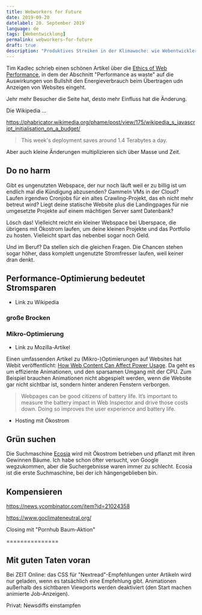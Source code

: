```yaml
---
title: Webworkers for Future
date: 2019-09-20
datelabel: 20. September 2019
language: de
tags: [Webentwicklung]
permalink: webworkers-for-future
draft: true
description: "Produktives Streiken in der Klimawoche: wie Webentwickler das Klima vom Arbeitsplatz aus schützen können"
---
```



Tim Kadlec schrieb einen schönen Artikel über die [Ethics of Web Performance](https://timkadlec.com/remembers/2019-01-09-the-ethics-of-performance/), in dem der Abschnitt "Performance as waste" auf die Auswirkungen von Bullshit den Energieverbrauch beim Übertragen udn Anzeigen von Websites eingeht.


Jehr mehr Besucher die Seite hat, desto mehr Einfluss hat die Änderung.

Die Wikipedia ...

https://phabricator.wikimedia.org/phame/post/view/175/wikipedia_s_javascript_initialisation_on_a_budget/

> This week's deployment saves around 1.4 Terabytes a day.

Aber auch kleine Änderungen multiplizieren sich über Masse und Zeit.


## Do no harm

Gibt es ungenutzten Webspace, der nur noch läuft weil er zu billig ist um endlich mal die Kündigung abzusenden? Gammeln VMs in der Cloud? Laufen irgendwo Cronjobs für ein altes Crawling-Projekt, das eh nicht mehr betreut wird? Liegt deine statische Website plus die Landingpages für nie umgesetzte Projekte auf einem mächtigen Server samt Datenbank?

Lösch das! Vielleicht reicht ein kleiner Webspace bei Uberspace, die übrigens mit Ökostrom laufen, um deine kleinen Projekte und das Portfolio zu hosten. Vielleicht spart das nebenbei sogar noch Geld.

Und im Beruf? Da stellen sich die gleichen Fragen. Die Chancen stehen sogar höher, dass komplett ungenutzte Stromfresser laufen, weil keiner dran denkt.



## Performance-Optimierung bedeutet Stromsparen

- Link zu Wikipedia


### große Brocken


### Mikro-Optimierung

- Link zu Mozilla-Artikel

Einen umfassenden Artikel zu (Mikro-)Optimierungen auf Websites hat Webit veröffentlicht:
[How Web Content Can Affect Power Usage](https://webkit.org/blog/8970/how-web-content-can-affect-power-usage/). Da geht es um effiziente Animationen, und den sparsamen Umgang mit der CPU. Zum Beispiel brauchen Animationen nicht abgespielt werden, wenn die Website gar nicht sichtbar ist, sondern hinter anderen Fenstern verborgen.

> Webpages can be good citizens of battery life. It’s important to measure the battery impact in Web Inspector and drive those costs down. Doing so improves the user experience and battery life.




- Hosting mit Ökostrom


## Grün suchen

Die Suchmaschine [Ecosia](https://www.ecosia.org/) wird mit Ökostrom betrieben und pflanzt mit ihren Gewinnen Bäume. Ich habe schon öfter versucht, von Google wegzukommen, aber die Suchergebnisse waren immer zu schlecht. Ecosia ist die erste Suchmaschine, bei der ich hängengeblieben bin.


## Kompensieren


https://news.ycombinator.com/item?id=21024358

https://www.goclimateneutral.org/



Closing mit "Pornhub Baum-Aktion"



===============

## Mit guten Taten voran

Bei ZEIT Online: das CSS für "Nextread"-Empfehlungen unter Artikeln wird nur geladen, wenn es tatsächlich eine Empfehlung gibt. Animationen außerhalb des sichtbaren Viewports werden deaktiviert (den Start machen animierte Job-Anzeigen).

Privat: Newsdiffs einstampfen
